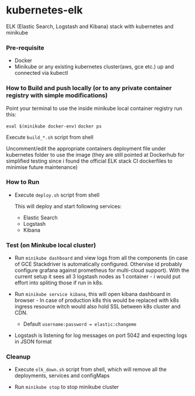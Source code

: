 # kubernetes-elk
ELK (Elastic Search, Logstash and Kibana) stack with kubernetes and minikube

### Pre-requisite

- Docker
- Minikube or any existing kubernetes cluster(aws, gce etc.) up and connected via kubectl



### How to Build and push locally (or to any private container registry with simple modifications)

Point your terminal to use the inside minikube local container registry run this:

`eval $(minikube docker-env)`
`docker ps` 

Execute `build_*.sh` script from shell

Uncomment/edit the appropriate containers deployment file under kubernetes folder to use the image (they are still pointed at Dockerhub for simplified testing since i found the official ELK stack CI dockerfiles to minimise future maintenance)


### How to Run

- Execute `deploy.sh` script from shell

    This will deploy and start following services:
    - Elastic Search 
    - Logstash
    - Kibana

### Test (on Minkube local cluster)

- Run `minikube dashboard` and view logs from all the components (in case of GCE Stackdriver is automatically configured. Othervise id probably configure grafana against prometheus for multi-cloud support). With the current setup it sees all 3 logstash nodes as 1 container - i would put effort into spliting those if run in k8s.

- Run `minikube service kibana`, this will open kibana dashboard in browser - In case of production k8s this would be replaced with k8s ingress resource witch would also hold SSL between k8s cluster and CDN.
	- Default `username:password = elastic:changeme`

- Logstash is listening for log messages on port 5042 and expecting logs in JSON format

### Cleanup

- Execute `elk_down.sh` script from shell, which will remove all the deployments, services and configMaps

- Run `minikube stop` to stop minikube cluster
